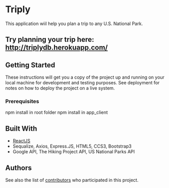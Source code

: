 # Triply

This application wiil help you plan a trip to any U.S. National Park.

## Try planning your trip here: http://triplydb.herokuapp.com/


## Getting Started

These instructions will get you a copy of the project up and running on your local machine for development and testing purposes. See deployment for notes on how to deploy the project on a live system.

### Prerequisites

npm install in root folder
npm install in app_client


## Built With

* [ReactJS](https://reactjs.org/docs/hello-world.html)
* Sequalize, Axios, Express.JS, HTML5, CCS3, Bootstrap3
* Google API, The Hiking Project API, US National Parks API


## Authors

See also the list of [contributors](https://github.com/rey-adam/Triply/graphs/contributors) who participated in this project.


